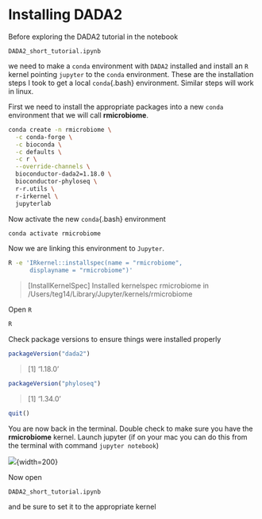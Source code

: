 # Installing DADA2


Before exploring the DADA2 tutorial in the notebook

```
DADA2_short_tutorial.ipynb
```

we need to make a `conda` environment with `DADA2` installed and install an `R` kernel pointing `jupyter` to the `conda` environment. These are the installation steps I took to get a local `conda`{.bash} environment. Similar steps will work in linux.

First we need to install the appropriate packages into a new `conda` environment that we will call __rmicrobiome__.

```bash
conda create -n rmicrobiome \
  -c conda-forge \
  -c bioconda \
  -c defaults \
  -c r \
  --override-channels \
  bioconductor-dada2=1.18.0 \
  bioconductor-phyloseq \
  r-r.utils \
  r-irkernel \
  jupyterlab
```
Now activate the new `conda`{.bash} environment
```bash
conda activate rmicrobiome
```

Now we are linking this environment to `Jupyter`.

```bash
R -e 'IRkernel::installspec(name = "rmicrobiome",
      displayname = "rmicrobiome")'
```
>[InstallKernelSpec] Installed kernelspec rmicrobiome in /Users/teg14/Library/Jupyter/kernels/rmicrobiome


Open `R`
```bash
R
```
Check package versions to ensure things were installed properly

```R
packageVersion("dada2")
```
>[1] ‘1.18.0’

```R
packageVersion("phyloseq")
```
>[1] ‘1.34.0’

```R
quit()
```

You are now back in the terminal. Double check to make sure you have the __rmicrobiome__ kernel. Launch jupyter (if on your mac you can do this from the terminal with command `jupyter notebook`)

![](figures/r_kernel.png){width=200}

Now open

```
DADA2_short_tutorial.ipynb
```

and be sure to set it to the appropriate kernel
